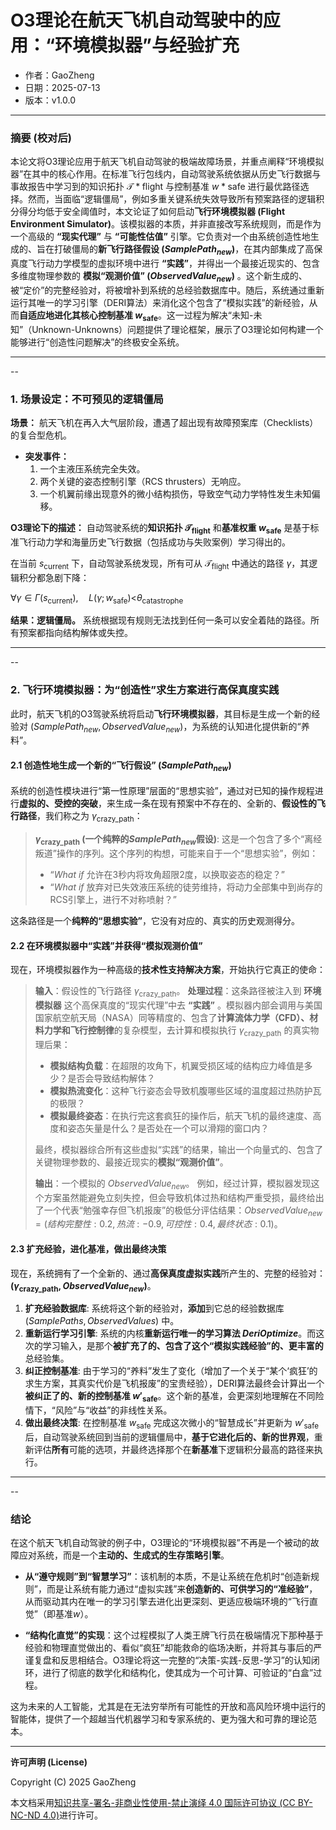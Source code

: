 # **O3理论在航天飞机自动驾驶中的应用：“环境模拟器”与经验扩充**

- 作者：GaoZheng
- 日期：2025-07-13
- 版本：v1.0.0

---

### 摘要 (校对后)

本论文将O3理论应用于航天飞机自动驾驶的极端故障场景，并重点阐释“环境模拟器”在其中的核心作用。在标准飞行包线内，自动驾驶系统依据从历史飞行数据与事故报告中学习到的知识拓扑 $\mathcal{T}*{\text{flight}}$ 与控制基准 $w*{\text{safe}}$ 进行最优路径选择。然而，当面临“逻辑僵局”，例如多重关键系统失效导致所有预案路径的逻辑积分得分均低于安全阈值时，本文论证了如何启动**飞行环境模拟器 (Flight Environment Simulator)**。该模拟器的本质，并非直接改写系统规则，而是作为一个高级的 **“现实代理”** 与 **“可能性估值”** 引擎。它负责对一个由系统创造性地生成的、旨在打破僵局的**新飞行路径假设 ($SamplePath_{new}$)**，在其内部集成了高保真度飞行动力学模型的虚拟环境中进行 **“实践”**，并得出一个最接近现实的、包含多维度物理参数的 **模拟“观测价值” ($ObservedValue_{new}$)** 。这个新生成的、被“定价”的完整经验对，将被增补到系统的总经验数据库中。随后，系统通过重新运行其唯一的学习引擎（DERI算法）来消化这个包含了“模拟实践”的新经验，从而**自适应地进化其核心控制基准 $w_{\text{safe}}$**。这一过程为解决“未知-未知”（Unknown-Unknowns）问题提供了理论框架，展示了O3理论如何构建一个能够进行“创造性问题解决”的终极安全系统。

---
--

### 1. 场景设定：不可预见的逻辑僵局

**场景：** 航天飞机在再入大气层阶段，遭遇了超出现有故障预案库（Checklists）的复合型危机。

  * **突发事件：**
    1.  一个主液压系统完全失效。
    2.  两个关键的姿态控制引擎（RCS thrusters）无响应。
    3.  一个机翼前缘出现意外的微小结构损伤，导致空气动力学特性发生未知偏移。

**O3理论下的描述：**
自动驾驶系统的**知识拓扑 $\mathcal{T}_{\text{flight}}$** 和**基准权重 $w_{\text{safe}}$** 是基于标准飞行动力学和海量历史飞行数据（包括成功与失败案例）学习得出的。

在当前 $s_{\text{current}}$ 下，自动驾驶系统发现，所有可从 $\mathcal{T}_{\text{flight}}$ 中通达的路径 $\gamma$，其逻辑积分都急剧下降：

$\forall \gamma \in \Gamma(s_{\text{current}}), \quad L(\gamma; w_{\text{safe}}) \text{<} \theta_{\text{catastrophe}}$

**结果：逻辑僵局。** 系统根据现有规则无法找到任何一条可以安全着陆的路径。所有预案都指向结构解体或失控。

---
--

### 2. 飞行环境模拟器：为“创造性”求生方案进行高保真度实践

此时，航天飞机的O3驾驶系统将启动**飞行环境模拟器**，其目标是生成一个新的经验对 $(SamplePath_{new}, ObservedValue_{new})$，为系统的认知进化提供新的“养料”。

#### 2.1 创造性地生成一个新的“飞行假设” ($SamplePath_{new}$)

系统的创造性模块进行“第一性原理”层面的“思想实验”，通过对已知的操作规程进行**虚拟的、受控的突破**，来生成一条在现有预案中不存在的、全新的、**假设性的飞行路径**，我们称之为 $\gamma_{\text{crazy\_path}}$：

> **$\gamma_{\text{crazy\_path}}$ (一个纯粹的$SamplePath_{new}$假设)**:
> 这是一个包含了多个“离经叛道”操作的序列。这个序列的构想，可能来自于一个“思想实验”，例如：
>
>   * “*What if* 允许在3秒内将攻角超限2度，以换取姿态的稳定？”
>   * “*What if* 放弃对已失效液压系统的徒劳维持，将动力全部集中到尚存的RCS引擎上，进行不对称喷射？”

这条路径是一个**纯粹的“思想实验”**，它没有对应的、真实的历史观测得分。

#### 2.2 在环境模拟器中“实践”并获得“模拟观测价值”

现在，环境模拟器作为一种高级的**技术性支持解决方案**，开始执行它真正的使命：

> **输入**：假设性的飞行路径 $\gamma_{\text{crazy\_path}}$。
> **处理过程**：这条路径被注入到 **环境模拟器** 这个高保真度的“现实代理”中去 **“实践”** 。模拟器内部会调用与美国国家航空航天局（NASA）同等精度的、包含了**计算流体力学（CFD）、材料力学和飞行控制律**的复杂模型，去计算和模拟执行 $\gamma_{\text{crazy\_path}}$ 的真实物理后果：
>
>   * **模拟结构负载**：在超限的攻角下，机翼受损区域的结构应力峰值是多少？是否会导致结构解体？
>   * **模拟热流变化**：这种飞行姿态会导致机腹哪些区域的温度超过热防护瓦的极限？
>   * **模拟最终姿态**：在执行完这套疯狂的操作后，航天飞机的最终速度、高度和姿态矢量是什么？是否处在一个可以滑翔的窗口内？
>
> 最终，模拟器综合所有这些虚拟“实践”的结果，输出一个向量式的、包含了关键物理参数的、最接近现实的**模拟“观测价值”**。
>
> **输出**：一个模拟的 $ObservedValue_{new}$。
> 例如，经过计算，模拟器发现这个方案虽然能避免立刻失控，但会导致机体过热和结构严重受损，最终给出了一个代表“勉强幸存但飞机报废”的极低分评估结果：$ObservedValue_{new} = (结构完整性: 0.2, 热流: -0.9, 可控性: 0.4, 最终状态: 0.1)$。

#### 2.3 扩充经验，进化基准，做出最终决策

现在，系统拥有了一个全新的、通过**高保真度虚拟实践**所产生的、完整的经验对：**$\text{(}\gamma_{\text{crazy\_path}}, ObservedValue_{new} \text{)}$**。

1.  **扩充经验数据库**: 系统将这个新的经验对，**添加**到它总的经验数据库 $(SamplePaths, ObservedValues)$ 中。
2.  **重新运行学习引擎**: 系统的内核**重新运行唯一的学习算法 $DeriOptimize$**。而这次的学习输入，是那个**被扩充了的、包含了这个“模拟实践经验”的、更丰富的**总经验集。
3.  **纠正控制基准**: 由于学习的“养料”发生了变化（增加了一个关于“某个‘疯狂’的求生方案，其真实代价是飞机报废”的宝贵经验），DERI算法最终会计算出一个**被纠正了的、新的控制基准 $w'_{\text{safe}}$**。这个新的基准，会更深刻地理解在不同险情下，“风险”与“收益”的非线性关系。
4.  **做出最终决策**: 在控制基准 $w_{\text{safe}}$ 完成这次微小的“智慧成长”并更新为 $w'_{\text{safe}}$ 后，自动驾驶系统回到当前的逻辑僵局中，**基于它进化后的、新的世界观**，重新评估**所有**可能的选项，并最终选择那个在**新基准**下逻辑积分最高的路径来执行。

---
--

### 结论

在这个航天飞机自动驾驶的例子中，O3理论的“环境模拟器”不再是一个被动的故障应对系统，而是一个**主动的、生成式的生存策略引擎**。

  * **从“遵守规则”到“智慧学习”**：该机制的本质，不是让系统在危机时“创造新规则”，而是让系统有能力通过“虚拟实践”来**创造新的、可供学习的“准经验”**，从而驱动其内在唯一的学习引擎去进化出更深刻、更适应极端环境的“飞行直觉”（即基准$w$）。

  * **“结构化直觉”的实现**：这个过程模拟了人类王牌飞行员在极端情况下那种基于经验和物理直觉做出的、看似“疯狂”却能救命的临场决断，并将其与事后的严谨复盘和反思相结合。O3理论将这一完整的“决策-实践-反思-学习”的认知闭环，进行了彻底的数学化和结构化，使其成为一个可计算、可验证的“白盒”过程。

这为未来的人工智能，尤其是在无法穷举所有可能性的开放和高风险环境中运行的智能体，提供了一个超越当代机器学习和专家系统的、更为强大和可靠的理论范本。

---

**许可声明 (License)**

Copyright (C) 2025 GaoZheng 

本文档采用[知识共享-署名-非商业性使用-禁止演绎 4.0 国际许可协议 (CC BY-NC-ND 4.0)](https://creativecommons.org/licenses/by-nc-nd/4.0/deed.zh-Hans)进行许可。
